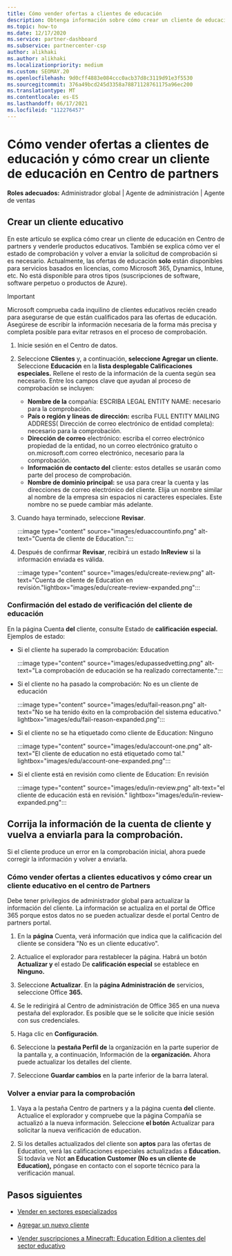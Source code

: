 ```yaml
---
title: Cómo vender ofertas a clientes de educación
description: Obtenga información sobre cómo crear un cliente de educación y venderle ofertas en Centro de partners. Incluye la confirmación del estado de verificación para el cliente de educación.
ms.topic: how-to
ms.date: 12/17/2020
ms.service: partner-dashboard
ms.subservice: partnercenter-csp
author: alikhaki
ms.author: alikhaki
ms.localizationpriority: medium
ms.custom: SEOMAY.20
ms.openlocfilehash: 9d0cff4883e084ccc0acb37d8c3119d91e3f5530
ms.sourcegitcommit: 376a49bcd245d3358a78871128761175a96ec200
ms.translationtype: MT
ms.contentlocale: es-ES
ms.lasthandoff: 06/17/2021
ms.locfileid: "112276457"
---
```

# <a name="how-to-sell-offers-to-education-customers-and-how-to-create-an-education-customer-in-partner-center"></a>Cómo vender ofertas a clientes de educación y cómo crear un cliente de educación en Centro de partners

**Roles adecuados:** Administrador global | Agente de administración | Agente de ventas

## <a name="create-an-education-customer"></a>Crear un cliente educativo

En este artículo se explica cómo crear un cliente de educación en Centro de partners y venderle productos educativos. También se explica cómo ver el estado de comprobación y volver a enviar la solicitud de comprobación si es necesario. Actualmente, las ofertas de educación **solo** están disponibles para servicios basados en licencias, como Microsoft 365, Dynamics, Intune, etc. No está disponible para otros tipos (suscripciones de software, software perpetuo o productos de Azure).

> [!IMPORTANT]
> Microsoft comprueba cada inquilino de clientes educativos recién creado para asegurarse de que están cualificados para las ofertas de educación.  Asegúrese de escribir la información necesaria de la forma más precisa y completa posible para evitar retrasos en el proceso de comprobación.

1. Inicie sesión en el Centro de datos.

2. Seleccione **Clientes** y, a continuación, **seleccione Agregar un cliente.** Seleccione **Educación** en la **lista desplegable Calificaciones especiales.**  Rellene el resto de la información de la cuenta según sea necesario.  Entre los campos clave que ayudan al proceso de comprobación se incluyen:

   - **Nombre de la** compañía: ESCRIBA LEGAL ENTITY NAME: necesario para la comprobación.
   - **País o región y líneas de dirección:** escriba FULL ENTITY MAILING ADDRESS( Dirección de correo electrónico de entidad completa): necesario para la comprobación.
   - **Dirección de correo** electrónico: escriba el correo electrónico propiedad de la entidad, no un correo electrónico gratuito o on.microsoft.com correo electrónico, necesario para la comprobación.
   - **Información de contacto del** cliente: estos detalles se usarán como parte del proceso de comprobación.
   - **Nombre de dominio principal:** se usa para crear la cuenta y las direcciones de correo electrónico del cliente.  Elija un nombre similar al nombre de la empresa sin espacios ni caracteres especiales.  Este nombre no se puede cambiar más adelante.

3. Cuando haya terminado, seleccione **Revisar**.

   :::image type="content" source="images/eduaccountinfo.png" alt-text="Cuenta de cliente de Education.":::

4. Después de confirmar **Revisar**, recibirá un estado **InReview** si la información enviada es válida. 

    :::image type="content" source="images/edu/create-review.png" alt-text="Cuenta de cliente de Education en revisión."lightbox="images/edu/create-review-expanded.png":::

### <a name="confirm-your-education-customers-verification-status"></a>Confirmación del estado de verificación del cliente de educación

En la página Cuenta **del** cliente, consulte Estado de **calificación especial.**
Ejemplos de estado:

- Si el cliente ha superado la comprobación: Education

   :::image type="content" source="images/edupassedvetting.png" alt-text="La comprobación de educación se ha realizado correctamente.":::

- Si el cliente no ha pasado la comprobación: No es un cliente de educación

   :::image type="content" source="images/edu/fail-reason.png" alt-text="No se ha tenido éxito en la comprobación del sistema educativo." lightbox="images/edu/fail-reason-expanded.png":::

- Si el cliente no se ha etiquetado como cliente de Education: Ninguno

   :::image type="content" source="images/edu/account-one.png" alt-text="El cliente de education no está etiquetado como tal." lightbox="images/edu/account-one-expanded.png":::

- Si el cliente está en revisión como cliente de Education: En revisión

    :::image type="content" source="images/edu/in-review.png" alt-text="el cliente de educación está en revisión." lightbox="images/edu/in-review-expanded.png":::

## <a name="correct-the-customer-account-info-and-resubmit-for-verification"></a>Corrija la información de la cuenta de cliente y vuelva a enviarla para la comprobación.

Si el cliente produce un error en la comprobación inicial, ahora puede corregir la información y volver a enviarla.

### <a name="correct-the-customer-account-information"></a>Cómo vender ofertas a clientes educativos y cómo crear un cliente educativo en el centro de Partners

Debe tener privilegios de administrador global para actualizar la información del cliente. La información se actualiza en el portal de Office 365 porque estos datos no se pueden actualizar desde el portal Centro de partners portal.

1. En la **página** Cuenta, verá información que indica que la calificación del cliente se considera "No es un cliente educativo".

2. Actualice el explorador para restablecer la página. Habrá un botón **Actualizar y** el estado De **calificación especial** se establece en **Ninguno.**

3. Seleccione **Actualizar**. En la **página Administración de** servicios, seleccione Office **365.**

4. Se le redirigirá al Centro de administración de Office 365 en una nueva pestaña del explorador. Es posible que se le solicite que inicie sesión con sus credenciales.

5. Haga clic en **Configuración**.

6. Seleccione la **pestaña Perfil de** la organización en la parte superior de la pantalla y, a continuación, Información de la **organización.** Ahora puede actualizar los detalles del cliente.

7. Seleccione **Guardar cambios** en la parte inferior de la barra lateral.  

### <a name="resubmit-for-verification"></a>Volver a enviar para la comprobación

1. Vaya a la pestaña Centro de partners y a la página cuenta **del** cliente. Actualice el explorador y compruebe que la página Compañía se actualizó a la nueva información. Seleccione **el botón** Actualizar para solicitar la nueva verificación de education.

2. Si los detalles actualizados del cliente son **aptos** para las ofertas de Education, verá las calificaciones especiales actualizadas a **Education.** Si todavía ve Not **an Education Customer (No es un cliente de Education),** póngase en contacto con el soporte técnico para la verificación manual.

## <a name="next-steps"></a>Pasos siguientes

- [Vender en sectores especializados](get-special-pricing-for-offers.md)

- [Agregar un nuevo cliente](add-a-new-customer.md)

- [Vender suscripciones a Minecraft: Education Edition a clientes del sector educativo](minecraft-subscriptions.md)
